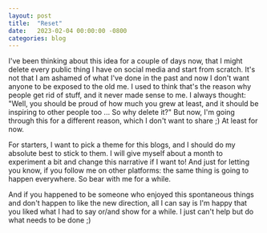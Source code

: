 ```yaml
---
layout: post
title:  "Reset"
date:   2023-02-04 00:00:00 -0800
categories: blog
---
```


I've been thinking about this idea for a couple of days now, that I might delete every public thing I have on social media and start from scratch.
It's not that I am ashamed of what I've done in the past and now I don't want anyone to be exposed to the old me. I used to think that's the reason why people get rid of stuff, and it never made sense to me. I always thought: "Well, you should be proud of how much you grew at least, and it should be inspiring to other people too ... So why delete it?"
But now, I'm going through this for a different reason, which I don't want to share ;) At least for now.

For starters, I want to pick a theme for this blogs, and I should do my absolute best to stick to them. I will give myself about a month to experiment a bit and change this narrative if I want to!
And just for letting you know, if you follow me on other platforms: the same thing is going to happen everywhere. So bear with me for a while.

And if you happened to be someone who enjoyed this spontaneous things and don't happen to like the new direction, all I can say is I'm happy that you liked what I had to say or/and show for a while. I just can't help but do what needs to be done ;)
